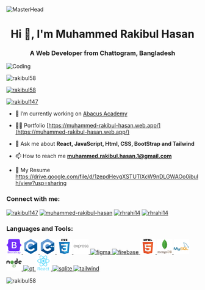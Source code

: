 ![MasterHead](https://i.ibb.co/2NQgF0y/Untitled-Design-4.png)
<h1 align="center">Hi 👋, I'm Muhammed Rakibul Hasan</h1>
<h3 align="center">A Web Developer from Chattogram, Bangladesh</h3>

<p  align="left"><img alt="Coding" width="400" src="https://media.tenor.com/GfSX-u7VGM4AAAAC/coding.gif"/></p>

<p align="left"> <img src="https://komarev.com/ghpvc/?username=rakibul58&label=Profile%20views&color=0e75b6&style=flat" alt="rakibul58" /> </p>

<p align="left"> <a href="https://github.com/ryo-ma/github-profile-trophy"><img src="https://github-profile-trophy.vercel.app/?username=rakibul58" alt="rakibul58" /></a> </p>

<p align="left"> <a href="https://twitter.com/rakibul147" target="blank"><img src="https://img.shields.io/twitter/follow/rakibul147?logo=twitter&style=for-the-badge" alt="rakibul147" /></a> </p>

- 🔭 I’m currently working on [Abacus Academy](https://abacus-academy-courses.netlify.app/)

- 👨‍💻 Portfolio [https://muhammed-rakibul-hasan.web.app/](https://muhammed-rakibul-hasan.web.app/)

- 💬 Ask me about **React, JavaScript, Html, CSS, BootStrap and Tailwind**

- 📫 How to reach me **muhammed.rakibul.hasan.1@gmail.com**

- 📄 My Resume https://drive.google.com/file/d/1zepdHevgXSTUTlXcW9nDLGWAOo0ibuIh/view?usp=sharing

<h3 align="left">Connect with me:</h3>
<p align="left">
<a href="https://twitter.com/rakibul147" target="blank"><img align="center" src="https://raw.githubusercontent.com/rahuldkjain/github-profile-readme-generator/master/src/images/icons/Social/twitter.svg" alt="rakibul147" height="30" width="40" /></a>
<a href="https://linkedin.com/in/muhammed-rakibul-hasan" target="blank"><img align="center" src="https://raw.githubusercontent.com/rahuldkjain/github-profile-readme-generator/master/src/images/icons/Social/linked-in-alt.svg" alt="muhammed-rakibul-hasan" height="30" width="40" /></a>
<a href="https://fb.com/rhrahi14" target="blank"><img align="center" src="https://raw.githubusercontent.com/rahuldkjain/github-profile-readme-generator/master/src/images/icons/Social/facebook.svg" alt="rhrahi14" height="30" width="40" /></a>
<a href="https://codeforces.com/profile/rhrahi14" target="blank"><img align="center" src="https://raw.githubusercontent.com/rahuldkjain/github-profile-readme-generator/master/src/images/icons/Social/codeforces.svg" alt="rhrahi14" height="30" width="40" /></a>
</p>

<h3 align="left">Languages and Tools:</h3>
<p align="left"> <a href="https://getbootstrap.com" target="_blank" rel="noreferrer"> <img src="https://raw.githubusercontent.com/devicons/devicon/master/icons/bootstrap/bootstrap-plain-wordmark.svg" alt="bootstrap" width="40" height="40"/> </a> <a href="https://www.cprogramming.com/" target="_blank" rel="noreferrer"> <img src="https://raw.githubusercontent.com/devicons/devicon/master/icons/c/c-original.svg" alt="c" width="40" height="40"/> </a> <a href="https://www.w3schools.com/cpp/" target="_blank" rel="noreferrer"> <img src="https://raw.githubusercontent.com/devicons/devicon/master/icons/cplusplus/cplusplus-original.svg" alt="cplusplus" width="40" height="40"/> </a> <a href="https://www.w3schools.com/css/" target="_blank" rel="noreferrer"> <img src="https://raw.githubusercontent.com/devicons/devicon/master/icons/css3/css3-original-wordmark.svg" alt="css3" width="40" height="40"/> </a> <a href="https://expressjs.com" target="_blank" rel="noreferrer"> <img src="https://raw.githubusercontent.com/devicons/devicon/master/icons/express/express-original-wordmark.svg" alt="express" width="40" height="40"/> </a> <a href="https://www.figma.com/" target="_blank" rel="noreferrer"> <img src="https://www.vectorlogo.zone/logos/figma/figma-icon.svg" alt="figma" width="40" height="40"/> </a> <a href="https://firebase.google.com/" target="_blank" rel="noreferrer"> <img src="https://www.vectorlogo.zone/logos/firebase/firebase-icon.svg" alt="firebase" width="40" height="40"/> </a> <a href="https://www.w3.org/html/" target="_blank" rel="noreferrer"> <img src="https://raw.githubusercontent.com/devicons/devicon/master/icons/html5/html5-original-wordmark.svg" alt="html5" width="40" height="40"/> </a> <a href="https://www.mongodb.com/" target="_blank" rel="noreferrer"> <img src="https://raw.githubusercontent.com/devicons/devicon/master/icons/mongodb/mongodb-original-wordmark.svg" alt="mongodb" width="40" height="40"/> </a> <a href="https://www.mysql.com/" target="_blank" rel="noreferrer"> <img src="https://raw.githubusercontent.com/devicons/devicon/master/icons/mysql/mysql-original-wordmark.svg" alt="mysql" width="40" height="40"/> </a> <a href="https://nodejs.org" target="_blank" rel="noreferrer"> <img src="https://raw.githubusercontent.com/devicons/devicon/master/icons/nodejs/nodejs-original-wordmark.svg" alt="nodejs" width="40" height="40"/> </a> <a href="https://www.qt.io/" target="_blank" rel="noreferrer"> <img src="https://upload.wikimedia.org/wikipedia/commons/0/0b/Qt_logo_2016.svg" alt="qt" width="40" height="40"/> </a> <a href="https://reactjs.org/" target="_blank" rel="noreferrer"> <img src="https://raw.githubusercontent.com/devicons/devicon/master/icons/react/react-original-wordmark.svg" alt="react" width="40" height="40"/> </a> <a href="https://www.sqlite.org/" target="_blank" rel="noreferrer"> <img src="https://www.vectorlogo.zone/logos/sqlite/sqlite-icon.svg" alt="sqlite" width="40" height="40"/> </a> <a href="https://tailwindcss.com/" target="_blank" rel="noreferrer"> <img src="https://www.vectorlogo.zone/logos/tailwindcss/tailwindcss-icon.svg" alt="tailwind" width="40" height="40"/> </a> </p>

<!-- <p><img align="left" src="https://github-readme-stats.vercel.app/api/top-langs?username=rakibul58&show_icons=true&locale=en&layout=compact" alt="rakibul58" /></p>

<p>&nbsp;<img align="center" src="https://github-readme-stats.vercel.app/api?username=rakibul58&show_icons=true&locale=en" alt="rakibul58" /></p> -->

<p><img align="center" src="https://github-readme-streak-stats.herokuapp.com/?user=rakibul58&" alt="rakibul58" /></p>

